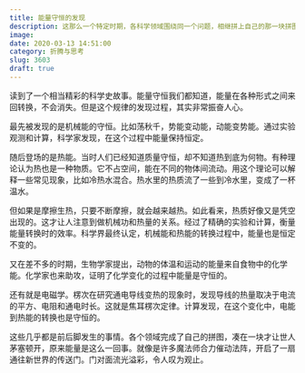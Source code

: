 ```yaml
---
title: 能量守恒的发现
description: 这那么一个特定时期，各科学领域围绕同一个问题，相继拼上自己的那一块拼图，构成一幅恢弘图景。
image: 
date: 2020-03-13 14:51:00
category: 折腾与思考
slug: 3603
draft: true
---
```


读到了一个相当精彩的科学史故事。能量守恒我们都知道，能量在各种形式之间来回转换，不会消失。但是这个规律的发现过程，其实非常振奋人心。

最先被发现的是机械能的守恒。比如荡秋千，势能变动能，动能变势能。通过实验观测和计算，科学家发现，在这个过程中能量保持恒定。

随后登场的是热能。当时人们已经知道质量守恒，却不知道热到底为何物。有种理论认为热也是一种物质。它不占空间，能在不同的物体间流动。用这个理论可以解释一些常见现象，比如冷热水混合。热水里的热质流了一些到冷水里，变成了一杯温水。

但如果是摩擦生热，只要不断摩擦，就会越来越热。如此看来，热质好像又是凭空出现的。这才让人注意到做机械功和热量的关系。经过了精确的实验和计算，衡量能量转换时的效率。科学界最终认定，机械能和热能的转换过程中，能量也是恒定不变的。

又在差不多的时期，生物学家提出，动物的体温和运动的能量来自食物中的化学能。化学家也来助攻，证明了化学变化的过程中能量是守恒的。

还有就是电磁学。楞次在研究通电导线变热的现象时，发现导线的热量取决于电流的平方、电阻和通电时长。这就是焦耳楞次定律。计算发现，在这个变化中，电能到热能的转换也是守恒的。

这些几乎都是前后脚发生的事情。各个领域完成了自己的拼图，凑在一块才让世人茅塞顿开，原来能量是这么一回事。就像是许多魔法师合力催动法阵，开启了一扇通往新世界的传送门。门对面流光溢彩，令人叹为观止。

